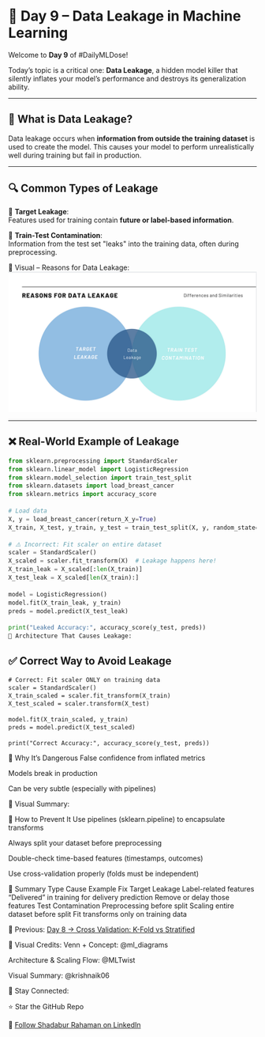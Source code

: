 # 🛑 Day 9 – Data Leakage in Machine Learning

Welcome to **Day 9** of #DailyMLDose!

Today’s topic is a critical one: **Data Leakage**, a hidden model killer that silently inflates your model’s performance and destroys its generalization ability.

---

## 📌 What is Data Leakage?

Data leakage occurs when **information from outside the training dataset** is used to create the model. This causes your model to perform unrealistically well during training but fail in production.

---

## 🔍 Common Types of Leakage

📌 **Target Leakage**:  
Features used for training contain **future or label-based information**.

📌 **Train-Test Contamination**:  
Information from the test set "leaks" into the training data, often during preprocessing.

🧠 Visual – Reasons for Data Leakage:  
![Data Leakage Types](data_leakage_reasons.png)

---

## ❌ Real-World Example of Leakage

```python
from sklearn.preprocessing import StandardScaler
from sklearn.linear_model import LogisticRegression
from sklearn.model_selection import train_test_split
from sklearn.datasets import load_breast_cancer
from sklearn.metrics import accuracy_score

# Load data
X, y = load_breast_cancer(return_X_y=True)
X_train, X_test, y_train, y_test = train_test_split(X, y, random_state=42)

# ⚠️ Incorrect: Fit scaler on entire dataset
scaler = StandardScaler()
X_scaled = scaler.fit_transform(X)  # Leakage happens here!
X_train_leak = X_scaled[:len(X_train)]
X_test_leak = X_scaled[len(X_train):]

model = LogisticRegression()
model.fit(X_train_leak, y_train)
preds = model.predict(X_test_leak)

print("Leaked Accuracy:", accuracy_score(y_test, preds))
📸 Architecture That Causes Leakage:
```
## ✅ Correct Way to Avoid Leakage
```
# Correct: Fit scaler ONLY on training data
scaler = StandardScaler()
X_train_scaled = scaler.fit_transform(X_train)
X_test_scaled = scaler.transform(X_test)

model.fit(X_train_scaled, y_train)
preds = model.predict(X_test_scaled)

print("Correct Accuracy:", accuracy_score(y_test, preds))
```
🧠 Why It’s Dangerous
False confidence from inflated metrics

Models break in production

Can be very subtle (especially with pipelines)

🧠 Visual Summary:

🔐 How to Prevent It
Use pipelines (sklearn.pipeline) to encapsulate transforms

Always split your dataset before preprocessing

Double-check time-based features (timestamps, outcomes)

Use cross-validation properly (folds must be independent)

🧩 Summary
Type	Cause	Example	Fix
Target Leakage	Label-related features	“Delivered” in training for delivery prediction	Remove or delay those features
Test Contamination	Preprocessing before split	Scaling entire dataset before split	Fit transforms only on training data

🔁 Previous:
[Day 8 → Cross Validation: K-Fold vs Stratified](../day08-cross-validation)

🎨 Visual Credits:
Venn + Concept: @ml_diagrams

Architecture & Scaling Flow: @MLTwist

Visual Summary: @krishnaik06

📌 Stay Connected:

⭐ Star the GitHub Repo

🔗  [Follow Shadabur Rahaman on LinkedIn](https://www.linkedin.com/in/shadabur-rahaman-1b5703249/)  
